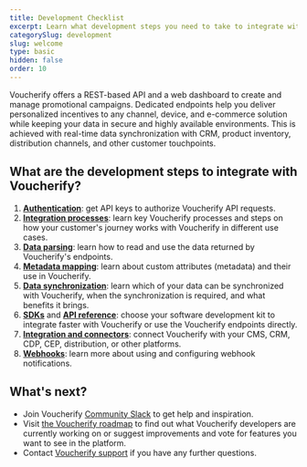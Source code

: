 ```yaml
---
title: Development Checklist
excerpt: Learn what development steps you need to take to integrate with Voucherify
categorySlug: development
slug: welcome
type: basic
hidden: false
order: 10
---
```


Voucherify offers a REST-based API and a web dashboard to create and manage promotional campaigns. Dedicated endpoints help you deliver personalized incentives to any channel, device, and e-commerce solution while keeping your data in secure and highly available environments. This is achieved with real-time data synchronization with CRM, product inventory, distribution channels, and other customer touchpoints.

## What are the development steps to integrate with Voucherify?

1. **[Authentication](doc:authentication)**: get API keys to authorize Voucherify API requests.
2. **[Integration processes](doc:integration-processes)**: learn key Voucherify processes and steps on how your customer's journey works with Voucherify in different use cases.
3. **[Data parsing](doc:data-parsing)**: learn how to read and use the data returned by Voucherify's endpoints.
4. **[Metadata mapping](doc:metadata-mapping)**: learn about custom attributes (metadata) and their use in Voucherify.
5. **[Data synchronization](doc:data-synchronization)**: learn which of your data can be synchronized with Voucherify, when the synchronization is required, and what benefits it brings.
6. **[SDKs](doc:sdks)** and **[API reference](ref:introduction-1)**: choose your software development kit to integrate faster with Voucherify or use the Voucherify endpoints directly.
7. **[Integration and connectors](doc:integration-connectors)**: connect Voucherify with your CMS, CRM, CDP, CEP, distribution, or other platforms.
8. **[Webhooks](doc:webhooks)**: learn more about using and configuring webhook notifications.

## What's next?

- Join Voucherify [Community Slack](https://community.voucherify.io/) to get help and inspiration.
- Visit [the Voucherify roadmap](https://roadmap.voucherify.io/) to find out what Voucherify developers are currently working on or suggest improvements and vote for features you want to see in the platform.
- Contact [Voucherify support](https://www.voucherify.io/contact-support) if you have any further questions.